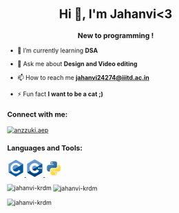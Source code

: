 <h1 align="center">Hi 👋, I'm Jahanvi<3</h1>
<h3 align="center">New to programming !</h3>

- 🌱 I’m currently learning **DSA**

- 💬 Ask me about **Design and Video editing**

- 📫 How to reach me **jahanvi24274@iiitd.ac.in**

- ⚡ Fun fact **I want to be a cat ;)**

<h3 align="left">Connect with me:</h3>
<p align="left">
<a href="https://instagram.com/anzzuki.aep" target="blank"><img align="center" src="https://raw.githubusercontent.com/rahuldkjain/github-profile-readme-generator/master/src/images/icons/Social/instagram.svg" alt="anzzuki.aep" height="30" width="40" /></a>
</p>

<h3 align="left">Languages and Tools:</h3>
<p align="left"> <a href="https://www.cprogramming.com/" target="_blank" rel="noreferrer"> <img src="https://raw.githubusercontent.com/devicons/devicon/master/icons/c/c-original.svg" alt="c" width="40" height="40"/> </a> <a href="https://www.w3schools.com/cpp/" target="_blank" rel="noreferrer"> <img src="https://raw.githubusercontent.com/devicons/devicon/master/icons/cplusplus/cplusplus-original.svg" alt="cplusplus" width="40" height="40"/> </a> <a href="https://www.python.org" target="_blank" rel="noreferrer"> <img src="https://raw.githubusercontent.com/devicons/devicon/master/icons/python/python-original.svg" alt="python" width="40" height="40"/> </a> </p>

<p><img align="left" src="https://github-readme-stats.vercel.app/api/top-langs?username=jahanvi-krdm&show_icons=true&locale=en&layout=compact" alt="jahanvi-krdm" /></p>

<p>&nbsp;<img align="center" src="https://github-readme-stats.vercel.app/api?username=jahanvi-krdm&show_icons=true&locale=en" alt="jahanvi-krdm" /></p>

<p><img align="center" src="https://github-readme-streak-stats.herokuapp.com/?user=jahanvi-krdm&" alt="jahanvi-krdm" /></p>
